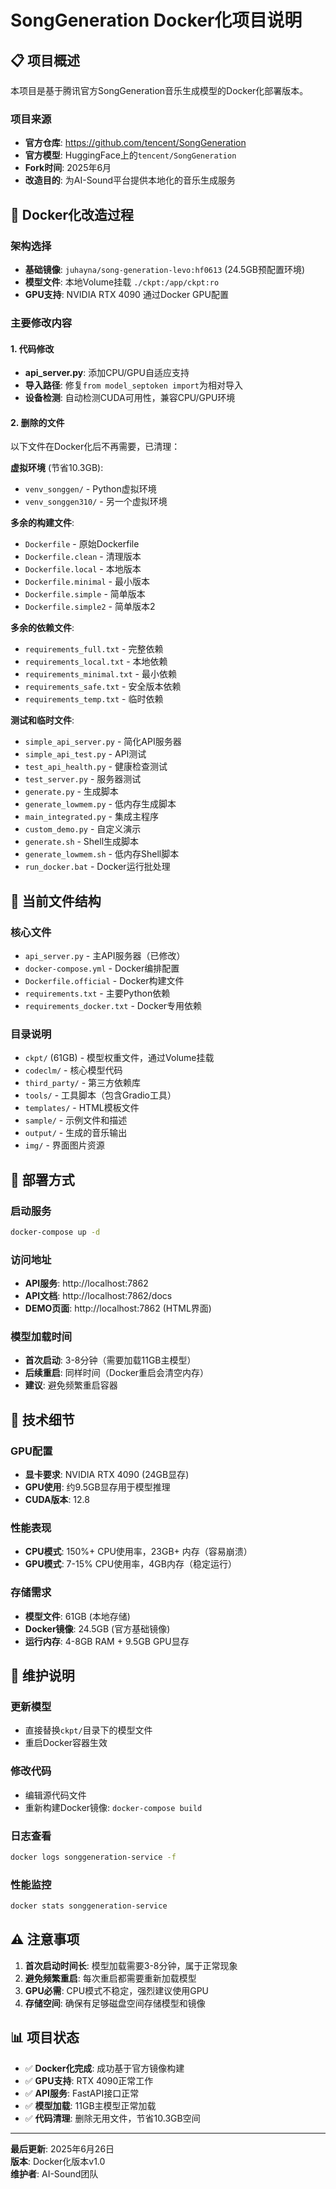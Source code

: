# SongGeneration Docker化项目说明

## 📋 **项目概述**

本项目是基于腾讯官方SongGeneration音乐生成模型的Docker化部署版本。

### **项目来源**
- **官方仓库**: https://github.com/tencent/SongGeneration
- **官方模型**: HuggingFace上的`tencent/SongGeneration`
- **Fork时间**: 2025年6月
- **改造目的**: 为AI-Sound平台提供本地化的音乐生成服务

## 🐳 **Docker化改造过程**

### **架构选择**
- **基础镜像**: `juhayna/song-generation-levo:hf0613` (24.5GB预配置环境)
- **模型文件**: 本地Volume挂载 `./ckpt:/app/ckpt:ro`
- **GPU支持**: NVIDIA RTX 4090 通过Docker GPU配置

### **主要修改内容**

#### **1. 代码修改**
- **api_server.py**: 添加CPU/GPU自适应支持
- **导入路径**: 修复`from model_septoken import`为相对导入
- **设备检测**: 自动检测CUDA可用性，兼容CPU/GPU环境

#### **2. 删除的文件**
以下文件在Docker化后不再需要，已清理：

**虚拟环境** (节省10.3GB):
- `venv_songgen/` - Python虚拟环境
- `venv_songgen310/` - 另一个虚拟环境

**多余的构建文件**:
- `Dockerfile` - 原始Dockerfile
- `Dockerfile.clean` - 清理版本
- `Dockerfile.local` - 本地版本
- `Dockerfile.minimal` - 最小版本
- `Dockerfile.simple` - 简单版本
- `Dockerfile.simple2` - 简单版本2

**多余的依赖文件**:
- `requirements_full.txt` - 完整依赖
- `requirements_local.txt` - 本地依赖
- `requirements_minimal.txt` - 最小依赖
- `requirements_safe.txt` - 安全版本依赖
- `requirements_temp.txt` - 临时依赖

**测试和临时文件**:
- `simple_api_server.py` - 简化API服务器
- `simple_api_test.py` - API测试
- `test_api_health.py` - 健康检查测试
- `test_server.py` - 服务器测试
- `generate.py` - 生成脚本
- `generate_lowmem.py` - 低内存生成脚本
- `main_integrated.py` - 集成主程序
- `custom_demo.py` - 自定义演示
- `generate.sh` - Shell生成脚本
- `generate_lowmem.sh` - 低内存Shell脚本
- `run_docker.bat` - Docker运行批处理

## 📁 **当前文件结构**

### **核心文件**
- `api_server.py` - 主API服务器（已修改）
- `docker-compose.yml` - Docker编排配置
- `Dockerfile.official` - Docker构建文件
- `requirements.txt` - 主要Python依赖
- `requirements_docker.txt` - Docker专用依赖

### **目录说明**
- `ckpt/` (61GB) - 模型权重文件，通过Volume挂载
- `codeclm/` - 核心模型代码
- `third_party/` - 第三方依赖库
- `tools/` - 工具脚本（包含Gradio工具）
- `templates/` - HTML模板文件
- `sample/` - 示例文件和描述
- `output/` - 生成的音乐输出
- `img/` - 界面图片资源

## 🚀 **部署方式**

### **启动服务**
```bash
docker-compose up -d
```

### **访问地址**
- **API服务**: http://localhost:7862
- **API文档**: http://localhost:7862/docs
- **DEMO页面**: http://localhost:7862 (HTML界面)

### **模型加载时间**
- **首次启动**: 3-8分钟（需要加载11GB主模型）
- **后续重启**: 同样时间（Docker重启会清空内存）
- **建议**: 避免频繁重启容器

## 🔧 **技术细节**

### **GPU配置**
- **显卡要求**: NVIDIA RTX 4090 (24GB显存)
- **GPU使用**: 约9.5GB显存用于模型推理
- **CUDA版本**: 12.8

### **性能表现**
- **CPU模式**: 150%+ CPU使用率，23GB+ 内存（容易崩溃）
- **GPU模式**: 7-15% CPU使用率，4GB内存（稳定运行）

### **存储需求**
- **模型文件**: 61GB (本地存储)
- **Docker镜像**: 24.5GB (官方基础镜像)
- **运行内存**: 4-8GB RAM + 9.5GB GPU显存

## 📝 **维护说明**

### **更新模型**
- 直接替换`ckpt/`目录下的模型文件
- 重启Docker容器生效

### **修改代码**
- 编辑源代码文件
- 重新构建Docker镜像: `docker-compose build`

### **日志查看**
```bash
docker logs songgeneration-service -f
```

### **性能监控**
```bash
docker stats songgeneration-service
```

## ⚠️ **注意事项**

1. **首次启动时间长**: 模型加载需要3-8分钟，属于正常现象
2. **避免频繁重启**: 每次重启都需要重新加载模型
3. **GPU必需**: CPU模式不稳定，强烈建议使用GPU
4. **存储空间**: 确保有足够磁盘空间存储模型和镜像

## 📊 **项目状态**

- ✅ **Docker化完成**: 成功基于官方镜像构建
- ✅ **GPU支持**: RTX 4090正常工作
- ✅ **API服务**: FastAPI接口正常
- ✅ **模型加载**: 11GB主模型正常加载
- ✅ **代码清理**: 删除无用文件，节省10.3GB空间

---

**最后更新**: 2025年6月26日  
**版本**: Docker化版本v1.0  
**维护者**: AI-Sound团队 